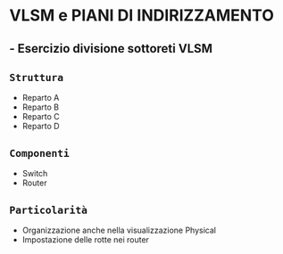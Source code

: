 # VLSM e PIANI DI INDIRIZZAMENTO
## - Esercizio divisione sottoreti VLSM
## `Struttura`
- Reparto A
- Reparto B
- Reparto C
- Reparto D
## `Componenti`
- Switch
- Router
## `Particolarità`
- Organizzazione anche nella visualizzazione Physical
- Impostazione delle rotte nei router
